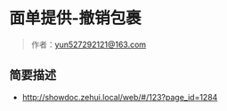 # 面单提供-撤销包裹

> 作者：yun527292121@163.com

## 简要描述

- http://showdoc.zehui.local/web/#/123?page_id=1284